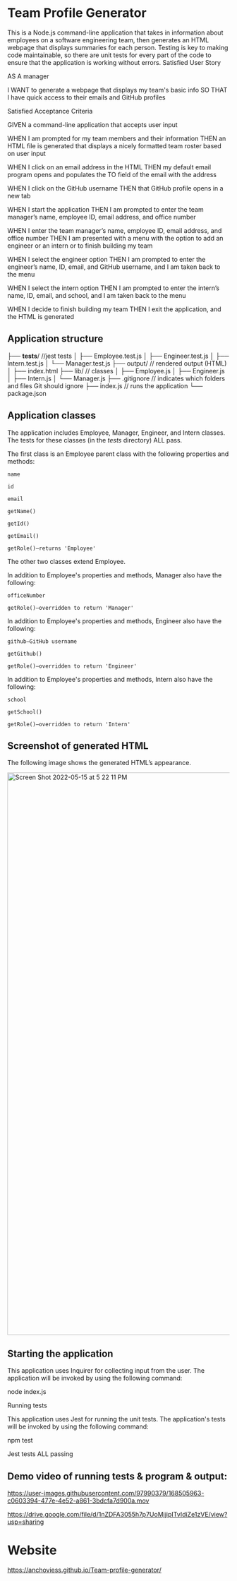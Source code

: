 # Team Profile Generator

This is a Node.js command-line application that takes in information about employees on a software engineering team, then generates an HTML webpage that displays summaries for each person. Testing is key to making code maintainable, so there are unit tests for every part of the code to ensure that the application is working without errors.
Satisfied User Story

AS A manager

I WANT to generate a webpage that displays my team's basic info
SO THAT I have quick access to their emails and GitHub profiles

Satisfied Acceptance Criteria

GIVEN a command-line application that accepts user input

WHEN I am prompted for my team members and their information
THEN an HTML file is generated that displays a nicely formatted team roster based on user input

WHEN I click on an email address in the HTML
THEN my default email program opens and populates the TO field of the email with the address

WHEN I click on the GitHub username
THEN that GitHub profile opens in a new tab

WHEN I start the application
THEN I am prompted to enter the team manager’s name, employee ID, email address, and office number

WHEN I enter the team manager’s name, employee ID, email address, and office number
THEN I am presented with a menu with the option to add an engineer or an intern or to finish building my team

WHEN I select the engineer option
THEN I am prompted to enter the engineer’s name, ID, email, and GitHub username, and I am taken back to the menu

WHEN I select the intern option
THEN I am prompted to enter the intern’s name, ID, email, and school, and I am taken back to the menu

WHEN I decide to finish building my team
THEN I exit the application, and the HTML is generated

## Application structure


├── __tests__/             //jest tests
│   ├── Employee.test.js
│   ├── Engineer.test.js
│   ├── Intern.test.js
│   └── Manager.test.js
├── output/                  // rendered output (HTML)
│   ├── index.html
├── lib/                   // classes
│   ├── Employee.js
│   ├── Engineer.js
│   ├── Intern.js
│   └── Manager.js
├── .gitignore             // indicates which folders and files Git should ignore
├── index.js               // runs the application
└── package.json

## Application classes

The application includes Employee, Manager, Engineer, and Intern classes. The tests for these classes (in the _tests_ directory) ALL pass.

The first class is an Employee parent class with the following properties and methods:

    name

    id

    email

    getName()

    getId()

    getEmail()

    getRole()—returns 'Employee'

The other two classes extend Employee.

In addition to Employee's properties and methods, Manager also have the following:

    officeNumber

    getRole()—overridden to return 'Manager'

In addition to Employee's properties and methods, Engineer also have the following:

    github—GitHub username

    getGithub()

    getRole()—overridden to return 'Engineer'

In addition to Employee's properties and methods, Intern also have the following:

    school

    getSchool()

    getRole()—overridden to return 'Intern'

## Screenshot of generated HTML

The following image shows the generated HTML’s appearance.

<img width="1275" alt="Screen Shot 2022-05-15 at 5 22 11 PM" src="https://user-images.githubusercontent.com/97990379/168501148-20a80667-0ff6-4929-8617-d2efef220a00.png">




## Starting the application

This application uses Inquirer for collecting input from the user. The application will be invoked by using the following command:

node index.js

Running tests

This application uses Jest for running the unit tests. The application's tests will be invoked by using the following command:

npm test



Jest tests ALL passing


## Demo video of running tests & program & output:

https://user-images.githubusercontent.com/97990379/168505963-c0603394-477e-4e52-a861-3bdcfa7d900a.mov


https://drive.google.com/file/d/1nZDFA3055h7p7UoMjjipITvIdiZe1zVE/view?usp=sharing

# Website 
https://anchoviess.github.io/Team-profile-generator/
